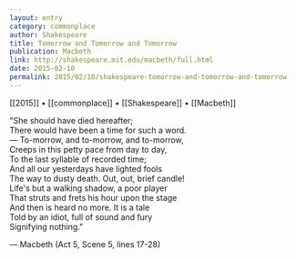 ```yaml
---
layout: entry
category: commonplace
author: Shakespeare
title: Tomorrow and Tomorrow and Tomorrow
publication: Macbeth
link: http://shakespeare.mit.edu/macbeth/full.html
date: 2015-02-10
permalink: 2015/02/10/shakespeare-tomorrow-and-tomorrow-and-tomorrow
---
```


[[2015]] • [[commonplace]] • [[Shakespeare]] • [[Macbeth]]

"She should have died hereafter;
<br>There would have been a time for such a word.
<br>— To-morrow, and to-morrow, and to-morrow,
<br>Creeps in this petty pace from day to day,
<br>To the last syllable of recorded time;
<br>And all our yesterdays have lighted fools
<br>The way to dusty death. Out, out, brief candle!
<br>Life's but a walking shadow, a poor player
<br>That struts and frets his hour upon the stage
<br>And then is heard no more. It is a tale
<br>Told by an idiot, full of sound and fury
<br>Signifying nothing."

— Macbeth (Act 5, Scene 5, lines 17-28) 
